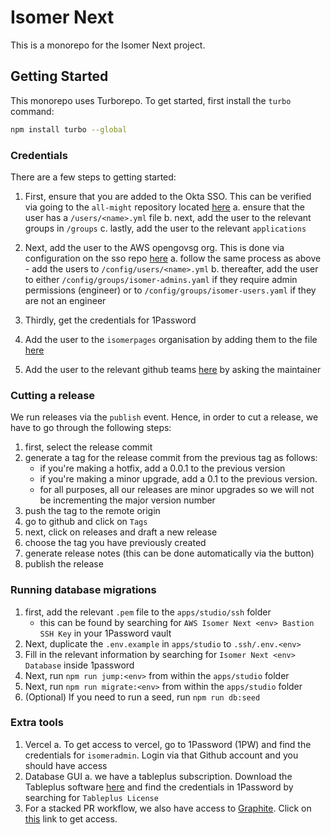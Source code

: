 # Isomer Next

This is a monorepo for the Isomer Next project.

## Getting Started

This monorepo uses Turborepo. To get started, first install the `turbo` command:

```bash
npm install turbo --global

```

### Credentials

There are a few steps to getting started:

1. First, ensure that you are added to the Okta SSO. This can be verified via going to the `all-might` repository located [here](https://github.com/opengovsg/all-might)
   a. ensure that the user has a `/users/<name>.yml` file
   b. next, add the user to the relevant groups in `/groups`
   c. lastly, add the user to the relevant `applications`

2. Next, add the user to the AWS opengovsg org. This is done via configuration on the sso repo [here](https://github.com/opengovsg/opengovsg-aws-org-configs)
   a. follow the same process as above - add the users to `/config/users/<name>.yml`
   b. thereafter, add the user to either `/config/groups/isomer-admins.yaml` if they require admin permissions (engineer) or to `/config/groups/isomer-users.yaml` if they are not an engineer

3. Thirdly, get the credentials for 1Password
4. Add the user to the `isomerpages` organisation by adding them to the file [here](https://github.com/opengovsg/isomer-infra/blob/main/src/github/constants.ts)
5. Add the user to the relevant github teams [here](https://github.com/orgs/opengovsg/teams?query=isomer) by asking the maintainer

### Cutting a release

We run releases via the `publish` event. Hence, in order to cut a release, we have to go through the following steps:

1. first, select the release commit
2. generate a tag for the release commit from the previous tag as follows:
   - if you're making a hotfix, add a 0.0.1 to the previous version
   - if you're making a minor upgrade, add a 0.1 to the previous version.
   - for all purposes, all our releases are minor upgrades so we will not be incrementing the major version number
3. push the tag to the remote origin
4. go to github and click on `Tags`
5. next, click on releases and draft a new release
6. choose the tag you have previously created
7. generate release notes (this can be done automatically via the button)
8. publish the release

### Running database migrations

1. first, add the relevant `.pem` file to the `apps/studio/ssh` folder
   - this can be found by searching for `AWS Isomer Next <env> Bastion SSH Key` in your 1Password vault
2. Next, duplicate the `.env.example` in `apps/studio` to `.ssh/.env.<env>`
3. Fill in the relevant information by searching for `Isomer Next <env> Database` inside 1password
4. Next, run `npm run jump:<env>` from within the `apps/studio` folder
5. Next, run `npm run migrate:<env>` from within the `apps/studio` folder
6. (Optional) If you need to run a seed, run `npm run db:seed`

### Extra tools

1. Vercel
   a. To get access to vercel, go to 1Password (1PW) and find the credentials for `isomeradmin`. Login via that Github account and you should have access
2. Database GUI
   a. we have a tableplus subscription. Download the Tableplus software [here](https://tableplus.com/download) and find the credentials in 1Password by searching for `Tableplus License`
3. For a stacked PR workflow, we also have access to [Graphite](https://graphite.dev/). Click on [this](https://app.graphite.dev/invite/github/opengovsg?inviter=0qpsjhZ8WQoruHDLa64F&team=509074568&name=Open%2520Government%2520Products) link to get access.
